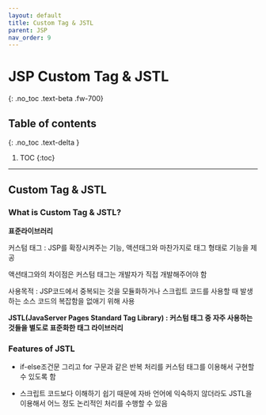```yaml
---
layout: default
title: Custom Tag & JSTL
parent: JSP
nav_order: 9
---
```


# JSP Custom Tag & JSTL
{: .no_toc .text-beta .fw-700}

## Table of contents
{: .no_toc .text-delta }

1. TOC
{:toc}

---

## Custom Tag & JSTL

### What is Custom Tag & JSTL?

**표준라이브러리**

커스텀 태그 : JSP를 확장시켜주는 기능, 액션태그와 마찬가지로 태그 형태로 기능을 제공

액션태그와의 차이점은 커스텀 태그는 개발자가 직접 개발해주어야 함

사용목적 : JSP코드에서 중복되는 것을 모듈화하거나 스크립트 코드를 사용할 때 발생하는 소스 코드의 복잡함을 없애기 위해 사용

**JSTL(JavaServer Pages Standard Tag Library) : 커스텀 태그 중 자주 사용하는 것들을 별도로 표준화한 태그 라이브러리**

### Features of JSTL

* if-else조건문 그리고 for 구문과 같은 반복 처리를 커스텀 태그를 이용해서 구현할 수 있도록 함

* 스크립트 코드보다 이해하기 쉽기 때문에 자바 언어에 익숙하지 않더라도 JSTL을 이용해서 어느 정도 논리적인 처리를 수행할 수 있음